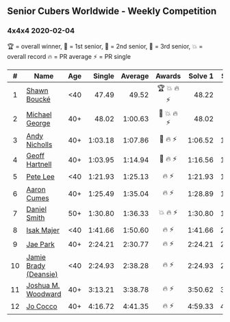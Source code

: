 ## Senior Cubers Worldwide - Weekly Competition
### 4x4x4 2020-02-04

🏆 = overall winner, 🥇 = 1st senior, 🥈 = 2nd senior, 🥉 = 3rd senior, 💥 = overall record 🔥 = PR average ⚡ = PR single

| # | Name | Age | Single | Average | Awards | Solve 1 | Solve 2 | Solve 3 | Solve 4 | Solve 5 | Video |
| :--: | -- | :--: | --: | --: | :--: | --: | --: | --: | --: | --: | :-- |
| 1 | [Shawn Boucké](../../persons/shawn_boucke/444.md) | <40 | 47.49 | 49.52 | 🏆 💥 🔥 ⚡ | 48.22 | 49.70 | 47.49 | 1:06.29 | 50.62 | [Link](https://www.facebook.com/groups/1604105099735401/permalink/2134991299980109/) |
| 2 | [Michael George](../../persons/michael_george/444.md) | 40+ | 48.02 | 1:00.63 | 🥇 💥 🔥 ⚡ | 48.02 | 59.19 | 1:00.83 | 1:05.87 | 1:01.87 | [Link](https://www.facebook.com/michael.george.545/videos/10212920017115516/) |
| 3 | [Andy Nicholls](../../persons/andy_nicholls/444.md) | 40+ | 1:03.18 | 1:07.86 | 🥈 🔥 ⚡ | 1:06.52 | 1:03.18 | 1:16.93 | 1:08.82 | 1:08.25 | [Link](https://www.facebook.com/groups/1604105099735401/permalink/2134916213320951/) |
| 4 | [Geoff Hartnell](../../persons/geoff_hartnell/444.md) | 40+ | 1:03.95 | 1:14.94 | 🥉 🔥 ⚡ | 1:16.56 | 1:12.31 | 1:15.95 | 1:03.95 | 1:20.48 | [Link](https://www.facebook.com/groups/1604105099735401/permalink/2139252612887311/) |
| 5 | [Pete Lee](../../persons/pete_lee/444.md) | <40 | 1:21.93 | 1:25.13 | 🔥 ⚡ | 1:21.93 | 1:26.69 | 1:26.77 | DNS | DNS | [Link](https://www.facebook.com/pete.lee.9003/videos/2505517469558727/) |
| 6 | [Aaron Cumes](../../persons/aaron_cumes/444.md) | 40+ | 1:25.49 | 1:35.04 | 🔥 ⚡ | 1:28.89 | 1:50.74 | 1:25.49 | DNS | DNS | [Link](https://www.facebook.com/groups/1604105099735401/permalink/2133725683440004/) |
| 7 | [Daniel Smith](../../persons/daniel_smith/444.md) | 50+ | 1:30.80 | 1:36.33 | 💥 🔥 ⚡ | 1:30.80 | 1:33.28 | 1:44.93 | DNS | DNS | [Link](https://www.facebook.com/groups/1604105099735401/permalink/2137188879760351/) |
| 8 | [Isak Majer](../../persons/isak_majer/444.md) | <40 | 1:41.66 | 1:50.60 | 🔥 ⚡ | 1:41.66 | 2:00.45 | 1:49.67 | DNS | DNS | [Link](https://www.facebook.com/groups/1604105099735401/permalink/2139081646237741/) |
| 9 | [Jae Park](../../persons/jae_park/444.md) | 40+ | 2:24.21 | 2:30.77 | 🔥 ⚡ | 2:24.21 | 2:29.62 | 2:38.49 | DNS | DNS | [Link](https://www.facebook.com/groups/1604105099735401/permalink/2135447743267798/) |
| 10 | [Jamie Brady (Deansie)](../../persons/jamie_brady/444.md) | <40 | 2:24.93 | 2:38.28 | 🔥 ⚡ | 2:24.93 | 2:55.65 | 2:34.26 | DNS | DNS | [Link](https://www.facebook.com/groups/1604105099735401/permalink/2139163042896268/) |
| 11 | [Joshua M. Woodward](../../persons/joshua_m_woodward/444.md) | 40+ | 3:13.21 | 3:38.78 | 🔥 ⚡ | 3:50.62 | 3:52.51 | 3:13.21 | DNS | DNS | [Link](https://www.facebook.com/joshua.m.woodward.9/videos/10157599917355342/) |
| 12 | [Jo Cocco](../../persons/jo_cocco/444.md) | 40+ | 4:16.72 | 4:41.35 | 🔥 ⚡ | 4:59.33 | 4:16.72 | 4:48.00 | DNS | DNS | [Link](https://www.facebook.com/JoCocco/videos/10156812603372109/) |

<!-- Global site tag (gtag.js) - Google Analytics -->
<script async src="https://www.googletagmanager.com/gtag/js?id=UA-86348435-3"></script>
<script>window.dataLayer = window.dataLayer || []; function gtag() {dataLayer.push(arguments);} gtag('js', new Date()); gtag('config', 'UA-86348435-3');</script>
